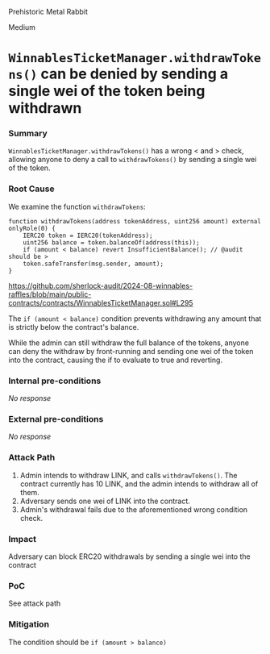Prehistoric Metal Rabbit

Medium

# `WinnablesTicketManager.withdrawTokens()` can be denied by sending a single wei of the token being withdrawn

### Summary

`WinnablesTicketManager.withdrawTokens()` has a wrong < and > check, allowing anyone to deny a call to `withdrawTokens()` by sending a single wei of the token.

### Root Cause

We examine the function `withdrawTokens`:

```solidity
function withdrawTokens(address tokenAddress, uint256 amount) external onlyRole(0) {
    IERC20 token = IERC20(tokenAddress);
    uint256 balance = token.balanceOf(address(this));
    if (amount < balance) revert InsufficientBalance(); // @audit should be >
    token.safeTransfer(msg.sender, amount);
}
```

https://github.com/sherlock-audit/2024-08-winnables-raffles/blob/main/public-contracts/contracts/WinnablesTicketManager.sol#L295

The `if (amount < balance)` condition prevents withdrawing any amount that is strictly below the contract's balance.

While the admin can still withdraw the full balance of the tokens, anyone can deny the withdraw by front-running and sending one wei of the token into the contract, causing the if to evaluate to true and reverting.

### Internal pre-conditions

_No response_

### External pre-conditions

_No response_

### Attack Path

1.  Admin intends to withdraw LINK, and calls `withdrawTokens()`. The contract currently has 10 LINK, and the admin intends to withdraw all of them.
2. Adversary sends one wei of LINK into the contract.
3. Admin's withdrawal fails due to the aforementioned wrong condition check.

### Impact

Adversary can block ERC20 withdrawals by sending a single wei into the contract

### PoC

See attack path

### Mitigation

The condition should be `if (amount > balance)`
